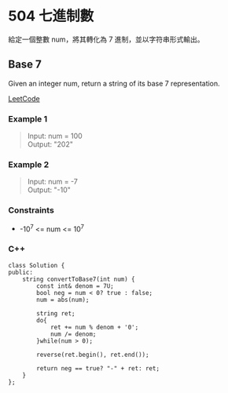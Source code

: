 # 504 七進制數

給定一個整數 num，將其轉化為 7 進制，並以字符串形式輸出。

##  Base 7

Given an integer num, return a string of its base 7 representation.

[LeetCode](https://leetcode.cn/problems/base-7/)

### Example 1

>Input: num = 100  
Output: "202"

### Example 2

> Input: num = -7  
Output: "-10"


### Constraints

* -10<sup>7</sup> <= num <= 10<sup>7</sup>


### C++ 

```
class Solution {
public:
    string convertToBase7(int num) {
        const int& denom = 7U;
        bool neg = num < 0? true : false;
        num = abs(num);
        
        string ret;
        do{
            ret += num % denom + '0';
            num /= denom;
        }while(num > 0);

        reverse(ret.begin(), ret.end());

        return neg == true? "-" + ret: ret;
    }
};
```